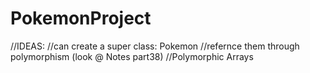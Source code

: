 # PokemonProject

//IDEAS:
//can create a super class: Pokemon
//refernce them through polymorphism (look @ Notes part38)
//Polymorphic Arrays

